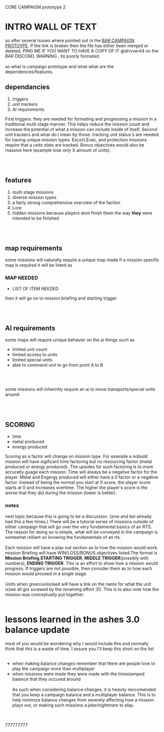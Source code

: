 CORE CAMPAIGN prototype 2

# INTRO WALL OF TEXT #
so after several issues where pointed out in the [BAR CAMPAIGN PROTOYPE](https://github.com/beyond-all-reason/lore/pull/1). If the link is broken then the file has either been merged or deleted. PING ME IF YOU WANT TO HAVE A COPY OF IT @drivver44 on the BAR DISCORD. WARNING , its  poorly formated.
<br></br>
so what is campaign prototype and what what are the dependencies/features.  

## dependancies ##
1. triggers 
1. unit trackers
1. AI requirements 

First triggers. they are needed for formating and progressing a mission in a traditional multi stage manner. This helps reduce the mission count and increase the potential of what a mission can include inside of itself. Second unit trackers and what do i mean by those. tracking unit status's are needed for having unique mission types. Escort,Evac, and protection missions require that a units stats are tracked. Bonus objectives would also be massive here (example lose only X amount of units).

<br></br>

## features ##

1. multi stage missions 
2. diverse mission types 
3. a fairly strong comprehensive overview of the faction
4. Lore  <yes make that a seeling point pls do. all the lore. all of it. some youtube channel will make vids on lore dont worry. >
5. hidden missions because players dont finish them the way **they** were intended to be finished





<br></br>

## map requirements ##
some missions will naturally require a unique map made
if a mission specific map is required it will be listed as 
### MAP NEEDED ###
* LIST OF ITEM NEEDED

then it will go on to mission briefing and starting trigger




<br></br>

## AI requirements ##
some maps will require unique behavoir on the ai 
things such as 
* limited unit count
* limited access to units 
* limited special units 
* able to command unit to go from point A to B 

<br></br>

some missions will inherintly require an ai to move transports/special units around 



<br></br>

## SCORING ##

* time 
* metal produced 
* energy produced

Scoring as a factor will change on mission type. 
For example a nobuild mission will have sigificant time factoring but no resourcing factor (metal produced or energy produced). The upsides for such factoring is to more accuratly guage each mission. Time will always be a negative factor for the player. Metal and Engergy produced will either have a 0 factor or a negative factor. Instead of being the normal you start at X score, the player score starts at 0 and increases overtime. The higher the player's score is the worse that they did during the mission (lower is better). <everything is just persective  up or down doesnt matter> 

### notes ###

next topic because this is going to be a discussion. (zow and bel already had this a few times.)
There will be a tutorial series of missions outside of either campaign that will go over the very fundamental basics of an RTS. The reason for doing so is simple, what will be conveyed in the campaign is somewhat relliant on knowing the fundamentals of an rts. 
<br></br>
Each mission will have a play out section as to how the mission would work. mission Briefing will have WIN/LOSS/BONUS objectives listed.The format is **Mission Briefing**,**STARTING TRIGGER**, **MIDDLE TRIGGER**(possibly with numbers), **ENDING TRIGGER**. This is an effort to show how a mission would progress. If triggers are not possible, then consider them as to how each mission would proceed in a single stage. 
<br></br>
Units when given/unlocked will have a link on the name for what the unit is(we all got screwed by the renaming effort :D). This is to also note how the mission was conceptually put together. 
<br></br>
# lessons learned in the ashes 3.0 balance update #
most of you would be wondering why I would include this and normally think that this is a waste of time. I assure you I'll keep this short on the list
<br></br>
* when making balance changes remember that there are people love to play the campaign more than multiplayer
* when missions were made they were made with the timestamped balance that they occured around 
<br></br>
As such when considering balance changes, it is heavily reccomended that you keep a campaign balance and a multiplayer balance. This is to help minimize balance changes from severely affecting how a mission plays out, or making such missions a joke/nightmare to play.


<br></br>
777777777